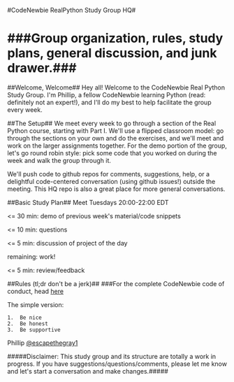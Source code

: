 #CodeNewbie RealPython Study Group HQ#  

###Group organization, rules, study plans, general discussion, and junk drawer.###
==

##Welcome, Welcome##
Hey all! Welcome to the CodeNewbie Real Python Study Group. I'm Phillip, a fellow CodeNewbie learning Python (read: definitely not an expert!), and I'll do my best to help facilitate the group every week.

##The Setup##
We meet every week to go through a section of the Real Python course, starting with Part I. We'll use a flipped classroom model: go through the sections on your own and do the exercises, and we'll meet and work on the larger assignments together. For the demo portion of the group, let's go round robin style: pick some code that you worked on during the week and walk the group through it.

We'll push code to github repos for comments, suggestions, help, or a delightful code-centered conversation (using github issues!) outside the meeting. This HQ repo is also a great place for more general conversations.

##Basic Study Plan##
Meet Tuesdays 20:00-22:00 EDT

<= 30 min:	demo of previous week's material/code snippets  

<= 10 min:	questions  

<= 5 min:	discussion of project of the day  

remaining:	work!  

<= 5 min:	review/feedback  


##Rules (tl;dr don't be a jerk)##
###For the complete CodeNewbie code of conduct, head [here](http://www.codenewbie.org/blogs/our-code-of-conduct) 

The simple version:  

 	1.	Be nice
 	2.	Be honest
 	3.	Be supportive

Phillip [@escapethegray1](http://www.twitter.com/escapethegray1)

#####Disclaimer: This study group and its structure are totally a work in progress. If you have suggestions/questions/comments, please let me know and let's start a conversation and make changes.#####